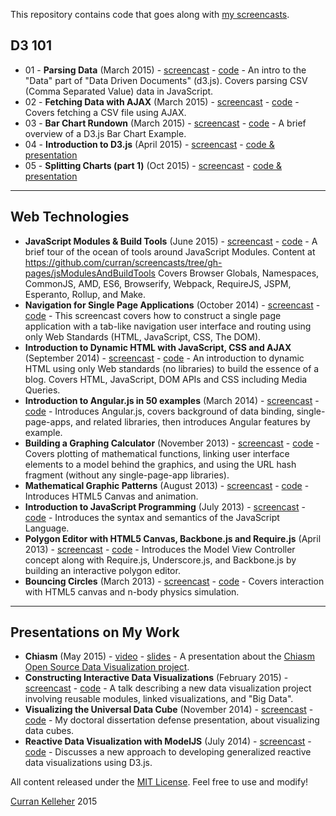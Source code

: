 This repository contains code that goes along with [my screencasts](http://www.youtube.com/user/currankelleher/videos).

## D3 101

 * 01 - **Parsing Data** (March 2015) - [screencast](https://www.youtube.com/watch?v=iuA-gmvJ5n0) - [code](https://github.com/curran/screencasts/blob/gh-pages/d3-101/01-parsing-data/index.html) - An intro to the "Data" part of "Data Driven Documents" (d3.js). Covers parsing CSV (Comma Separated Value) data in JavaScript.
 * 02 - **Fetching Data with AJAX** (March 2015) - [screencast](https://www.youtube.com/watch?v=9E9qtNg5V2I) - [code](https://github.com/curran/screencasts/tree/gh-pages/d3-101/02-fetching-data-with-ajax) - Covers fetching a CSV file using AJAX.
 * 03 - **Bar Chart Rundown** (March 2015) - [screencast](https://www.youtube.com/watch?v=UdCjacdrvi4&feature=youtu.be) - [code](http://bl.ocks.org/mbostock/3885304) - A brief overview of a D3.js Bar Chart Example.
 * 04 - **Introduction to D3.js** (April 2015) - [screencast](https://www.youtube.com/watch?v=8jvoTV54nXw) - [code & presentation](https://github.com/curran/screencasts/tree/gh-pages/introToD3)
 * 05 - **Splitting Charts (part 1)** (Oct 2015) - [screencast](https://www.youtube.com/watch?v=6Xynj_pBybc&feature=youtu.be) - [code & presentation](https://github.com/curran/screencasts/tree/gh-pages/splittingCharts)

--------------------------------------------------
## Web Technologies

 * **JavaScript Modules & Build Tools** (June 2015) - [screencast](https://www.youtube.com/watch?v=U4ja6HeBm6s) - [code](https://github.com/curran/screencasts/tree/gh-pages/jsModulesAndBuildTools) - A brief tour of the ocean of tools around JavaScript Modules. Content at https://github.com/curran/screencasts/tree/gh-pages/jsModulesAndBuildTools Covers Browser Globals, Namespaces, CommonJS, AMD, ES6, Browserify, Webpack, RequireJS, JSPM, Esperanto, Rollup, and Make.
 * **Navigation for Single Page Applications** (October 2014) - [screencast](https://www.youtube.com/watch?v=xN9QxPtK2LM&feature=youtu.be) - [code](https://github.com/curran/screencasts/tree/gh-pages/navigation) - This screencast covers how to construct a single page application with a tab-like navigation user interface and routing using only Web Standards (HTML, JavaScript, CSS, The DOM).
 * **Introduction to Dynamic HTML with JavaScript, CSS and AJAX** (September 2014) - [screencast](https://www.youtube.com/watch?v=8uWZpvS3IoI&feature=youtu.be) - [code](https://github.com/curran/screencasts/tree/gh-pages/introToDynamicHTML) - An introduction to dynamic HTML using only Web standards (no libraries) to build the essence of a blog. Covers HTML, JavaScript, DOM APIs and CSS including Media Queries.
 * **Introduction to Angular.js in 50 examples** (March 2014) - [screencast](https://www.youtube.com/watch?v=TRrL5j3MIvo&feature=youtu.be) - [code](https://github.com/curran/screencasts/tree/gh-pages/introToAngular) - Introduces Angular.js, covers background of data binding, single-page-apps, and related libraries, then introduces Angular features by example.
 * **Building a Graphing Calculator** (November 2013) - [screencast](http://www.youtube.com/watch?v=E-_Lc6FrDRw&feature=youtu.be&a) - [code](https://github.com/curran/screencasts/tree/gh-pages/grapher) - Covers plotting of mathematical functions, linking user interface elements to a model behind the graphics, and using the URL hash fragment (without any single-page-app libraries).
 * **Mathematical Graphic Patterns** (August 2013) - [screencast](http://www.youtube.com/watch?v=P8SaZtTctKQ) - [code](https://github.com/curran/screencasts/tree/gh-pages/mathPatterns) - Introduces HTML5 Canvas and animation.
 * **Introduction to JavaScript Programming** (July 2013) - [screencast](http://www.youtube.com/watch?v=zIpA8k167gU) - [code](https://github.com/curran/screencasts/tree/gh-pages/introToJS) - Introduces the syntax and semantics of the JavaScript Language.
 * **Polygon Editor with HTML5 Canvas, Backbone.js and Require.js** (April 2013) - [screencast](http://www.youtube.com/watch?v=lNfKn0wbxYI) - [code](https://github.com/curran/screencasts/tree/gh-pages/polygonEditor) - Introduces the Model View Controller concept along with Require.js, Underscore.js, and Backbone.js by building an interactive polygon editor.
 * **Bouncing Circles** (March 2013) - [screencast](http://www.youtube.com/watch?v=yF0T7lviBnY&feature=youtu.be) - [code](https://github.com/curran/screencasts/tree/gh-pages/bouncingCircles) - Covers interaction with HTML5 canvas and n-body physics simulation.

-----------------------

## Presentations on My Work
 * **Chiasm** (May 2015) - [video](https://www.youtube.com/watch?v=9jh4E3-jxcQ&feature=youtu.be&a) - [slides](http://www.slideshare.net/currankelleher/chiasm) - A presentation about the [Chiasm Open Source Data Visualization project](https://github.com/curran/chiasm/).
 * **Constructing Interactive Data Visualizations** (February 2015) - [screencast](https://www.youtube.com/watch?v=GxGkHam33Cw) - [code](https://github.com/curran/chiasm) - A talk describing a new data visualization project involving reusable modules, linked visualizations, and "Big Data".
 * **Visualizing the Universal Data Cube** (November 2014) - [screencast](https://www.youtube.com/watch?v=XVHyygdD1Kg) - [code](http://curran.github.io/phd/defense/) - My doctoral dissertation defense presentation, about visualizing data cubes.
 * **Reactive Data Visualization with ModelJS** (July 2014) - [screencast](https://www.youtube.com/watch?v=TpZqVAtQs94) - [code](https://github.com/curran/screencasts/tree/gh-pages/reactiveDataVis) - Discusses a new approach to developing generalized reactive data visualizations using D3.js.


All content released under the [MIT License](http://opensource.org/licenses/MIT). Feel free to use and modify!

[Curran Kelleher](https://github.com/curran/portfolio) 2015
